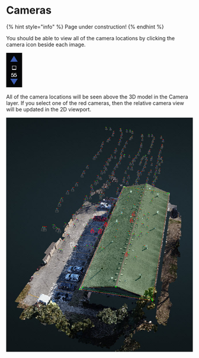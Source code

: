 # Cameras

{% hint style="info" %}
Page under construction!
{% endhint %}

You should be able to view all of the camera locations by clicking the camera icon beside each image.

![](../.gitbook/assets/camera.jpg)

All of the camera locations will be seen above the 3D model in the Camera layer. If you select one of the red cameras, then the relative camera view will be updated in the 2D viewport.

![](../.gitbook/assets/camera-project.jpg)

